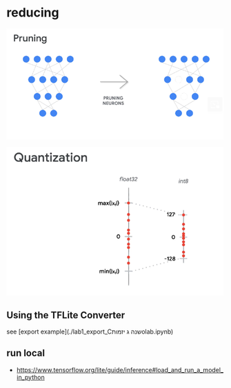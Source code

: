 # reducing

![](./red1.png)

![](./red2.png)


## Using the TFLite Converter

see [export example](./lab1_export_Cשנה ג יזמותolab.ipynb)

## run local 

* https://www.tensorflow.org/lite/guide/inference#load_and_run_a_model_in_python
